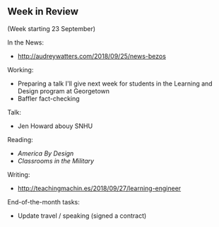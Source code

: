 ## Week in Review
(Week starting 23 September)

In the News:
* http://audreywatters.com/2018/09/25/news-bezos

Working:
* Preparing a talk I'll give next week for students in the Learning and Design program at Georgetown
* Baffler fact-checking

Talk:
* Jen Howard abouy SNHU

Reading:
* _America By Design_
* _Classrooms in the Military_

Writing:
* http://teachingmachin.es/2018/09/27/learning-engineer

End-of-the-month tasks:
* Update travel / speaking (signed a contract)
